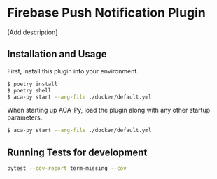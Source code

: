 Firebase Push Notification Plugin
=======================================

[Add description]

## Installation and Usage

First, install this plugin into your environment.

```sh
$ poetry install
$ poetry shell
$ aca-py start --arg-file ./docker/default.yml
```

When starting up ACA-Py, load the plugin along with any other startup
parameters.

```sh
$ aca-py start --arg-file ./docker/default.yml
```
## Running Tests for development

```sh
pytest --cov-report term-missing --cov
```